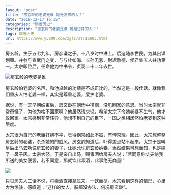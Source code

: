 ```yaml
---
layout: "post"
title: "房玄龄的老婆是谁 她是怎样的人？"
date: "2018-12-17 16:15"
categories: "隋唐历史"
description: "房玄龄的老婆是谁 她是怎样的人？"
tags: 隋唐历史
url: https://www.y5000.com/zgls/st/16603.html
---
```






房玄龄，生于五七九年，房彦谦之子。十八岁时中进士。后追随李世民，为其出谋划策。并参与宣武门之变，与与杜如晦、长孙无忌、尉迟敬德、侯君集五人并功第一。太宗即位后，任命他为中书令，贞观二十二年去世。

![房玄龄的老婆是谁](/uploads/allimg/170310/6-1F31014530Mc.JPG)

房玄龄怕老婆的名声，和他卓越的功绩是不成正比的，当然这是一段佳话。就像我们重庆人怕老婆一样，其实是尊重老婆，爱护老婆。

据说，有一天早朝结束后，房玄龄在朝廷中徘徊，没见回家的意思。当时太宗就非常奇怪了，为他为啥不回家啊？他居然请求说，希望太宗下令她老婆不生气，他才敢回家。太宗感到非常诧异，他想不到自己的臣下，一国之丞相居然怕老婆到这种层度。

太宗很为自己的老臣打抱不平，觉得纲常如此不振，有悖常理。因此，太宗想整整房玄龄的老婆，杀杀她的的威风。房玄龄知道后，吓得差点站不起来。太宗于是叫皇后出马去劝说房玄龄的妻子，让她允许房玄龄纳妾，当然结果可想而知，也是碰了一鼻子灰。太宗大怒，于是亲自出马，赐毒酒给房夫人说：“若同意你丈夫纳我所送的美女便罢，若不同意，那就饮此毒酒，此事绝无商量!”

![](https://img.y5000.com/uploads/allimg/170310/14551J363-0.jpg)

只见房夫人二话不说，将毒酒直接拿过来，一饮而尽。太宗看到这样的情形，心里大为惊骇，感叹道：“这样的女人，朕都没办法，何况房玄龄”。
